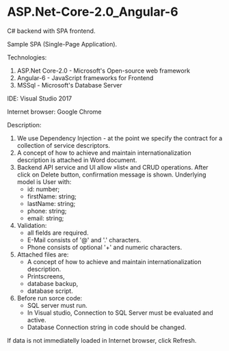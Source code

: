 # ASP.Net-Core-2.0_Angular-6
C# backend with SPA frontend.

Sample SPA (Single-Page Application).

Technologies:
1. ASP.Net Core-2.0 - Microsoft's Open-source web framework
2. Angular-6 - JavaScript frameworks for Frontend
3. MSSql - Microsoft's Database Server

IDE: Visual Studio 2017

Internet browser: Google Chrome 

Description:
1. We use Dependency Injection - at the point we specify the contract for a collection of service descriptors.
2. A concept of how to achieve and maintain internationalization description is attached in Word document.
3. Backend API service and UI allow »list« and CRUD operations. After click on Delete button, confirmation message is
   shown. Underlying model is User with: 
     - id: number;
     - firstName: string; 
     - lastName: string; 
     - phone: string;    
     - email: string;
4. Validation: 
     - all fields are required.    
     - E-Mail consists of '@' and '.' characters.
     - Phone consists of optional '+' and numeric characters.
5. Attached files are:
     - A concept of how to achieve and maintain internationalization description. 
     - Printscreens,
     - database backup, 
     - database script.
6. Before run sorce code:
     - SQL server must run. 
     - In Visual studio, Connection to SQL Server must be evaluated and active.
     - Database Connection string in code should be changed.

If data is not immediatelly loaded in Internet browser, click Refresh.


